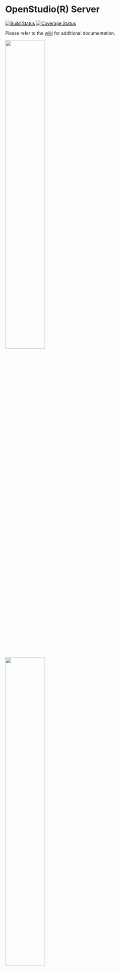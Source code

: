# OpenStudio(R) Server

[![Build Status][gh-img]][gh-url] 
[![Coverage Status][coveralls-img]][coveralls-url]

Please refer to the [wiki](https://github.com/NREL/OpenStudio-server/wiki) for additional documentation.

<img src="https://github.com/NREL/OpenStudio-server/assets/2235296/fe91da7d-9e3f-4459-ac5d-579444e6125e" width=50% height=50%>
<img src="https://github.com/NREL/OpenStudio-server/assets/2235296/c4a75731-72f7-42e6-afc7-d24b9e835a2e" width=50% height=50%>

## About

OpenStudio Server is a web application and distributed computing tool intended to make parametric analysis of building energy models accessible to architects, engineers, and designers via the [OpenStudio PAT](http://nrel.github.io/OpenStudio-user-documentation/reference/parametric_studies/) GUI and a web dashboard. OpenStudio Server analyses are defined by PAT projects or OSA's.  Each analysis may include many OpenStudio simulations, as determined by project configuration.

Journal of Building Performance Simulation article: [An open source analysis framework for large-scale building energy modeling](https://www.tandfonline.com/doi/full/10.1080/19401493.2020.1778788)

## Application Development and Deployment

There are primarily two ways to utilize and deploy this codebase.
 
* [openstudio-server-helm](https://github.com/NREL/openstudio-server-helm) This helm chart installs a OpenStudio-server instance deployment on a AWS, Azure, or Google Kubernetes cluster using the Helm package manager. You can interface with the OpenStudio-server cluster using the Parametric Analysis Tool or the [openstudio_meta](./bin/openstudio_meta) CLI.
   
* [Docker Swarm](https://docs.docker.com/engine/swarm/): This is the recommended local deployment pathway. Swarm is an 
orchestration engine which allows for multi-node clusters and provides significant benefits in the forms of 
customization and hardening of network and storage 
fundamentals.

### openstudio_meta

The [openstudio_meta](./bin/openstudio_meta) file is a ruby script which provides access to packaging and execution 
commands which allow for this codebase to be embedded in applications deployed to computers without docker. Deployment 
requires that [MongoDB 6.0.7](https://www.mongodb.com/download-center/community/releases/archive) and [Ruby v2.7](https://www.ruby-lang.org/en/downloads/) 
are additionally packaged. 

The openstudio_meta deployment relies on the `install_gems` command, which uses local system libraries to build all 
required gem dependencies of the server. Additionally, the export flag allows for the resulting package to be 
automatically assembled and zipped for deployment. It is important to note that when used on OSX and Linux systems, 
it is critical to not specify the export path with home (`~`) substitution. Instead, pass a fully specified path to the 
desired output directory. 

Once compiled or unpacked, the openstudio_meta file can be used for starting and stopping the local server for the [Parametric Analysis Tool (PAT)](https://github.com/NREL/OpenStudio-PAT) and 
submitting analyses to it. Assembling the required files for the analysis is done with the [Analysis-gem](https://github.com/NREL/OpenStudio-analysis-gem) or the export OSA function in PAT. For more details, please 
refer to the [wiki](https://github.com/NREL/OpenStudio-server/wiki/CLI).  For examples, please refer to [OSAF notebooks](https://github.com/NREL/docker-openstudio-jupyter/tree/master).

### Local Docker Development

To develop locally the following dependency stack is recommended. 

* Install Docker (Version 20.10.5 or greater is required)
    * OSX Users: [install Docker CE for Mac](https://docs.docker.com/docker-for-mac/install/). Please refer to [this guide](https://docs.docker.com/docker-for-mac/install/)
    * Windows 10 Users: [Docker Desktop](https://www.docker.com/products/docker-desktop/).
    * Linux Users: Follow the instructions in the [appropriate guide](https://www.docker.com/community-edition)
    
    *Note: Although generally newer versions of docker will behave as expected, certain CLI interactions change between
    releases, leading to scripts breaking and default behaviours, particularly regarding persistence, changing. The 
    docker version installed and running can be found by typing `docker info` on the command line.*
    
#### Run Docker Compose 

```bash
docker-compose build
```
... [be patient](https://www.youtube.com/watch?v=f4hkPn0Un_Q) ... If the containers build successfully start them by 
running `docker volume create --name=osdata && docker volume create --name=dbdata && OS_SERVER_NUMBER_OF_WORKERS=4 docker-compose up` 
where 4 is equal to the number of worker nodes you wish to run. For single node servers this should not be greater 
than the total number of available cores minus 4.

Resetting the containers can be accomplished by running:

```bash
docker-compose rm -f
docker volume rm osdata dbdata
docker volume create --name=osdata
docker volume create --name=dbdata
OS_SERVER_NUMBER_OF_WORKERS=N docker-compose up
docker-compose service scale worker=N

# Or one line
docker-compose rm -f && docker-compose build && docker volume rm osdata dbdata && docker volume create --name=osdata && docker volume create --name=dbdata && OS_SERVER_NUMBER_OF_WORKERS=N docker-compose up && docker-compose service scale worker=N
```

Congratulations! Visit `http://localhost:8080` to see the OpenStudio Server Management Console.

#### Running the Docker CI testing locally

```bash
export OPENSTUDIO_TAG=develop
export RAILS_ENV=docker-test

docker-compose rm -f
docker volume rm osdata
sed -i -E "s/.git//g" .dockerignore
docker volume create --name=osdata
docker-compose -f docker-compose.test.yml pull
docker-compose -f docker-compose.test.yml build --build-arg OPENSTUDIO_VERSION=$OPENSTUDIO_TAG
docker-compose -f docker-compose.test.yml up -d
docker-compose exec -T web /usr/local/bin/run-server-tests
docker-compose stop
git checkout -- .dockerignore && git checkout -- Dockerfile
docker-compose rm -f
```



### Local Docker Deployment

To deploy the OpenStudio Server in a docker-based production environment one or more machines need to be running Docker 
Server version 20.10.05. If using docker on a Linux machine it is recommended that significant storage be available to 
the `/var` folder. This is where Docker reads and writes all data to by default unless changed in the docker-compose.yml file. 
There are scripts to help with docker swarm deployment [here](https://github.com/NREL/OpenStudio-server/tree/develop/local_setup_scripts).
Make sure to change the defaults to be applicable to your hardware requirements.

## Testing procedure

The OpenStudio Server project uses several CI systems to test both local and cloud deployments across multiple 
platforms. GitHub Actions is used to build and test local deployments of the server on OSX hardware for each commit, as well 
as to build and test docker containers for each commit. It is important to note that during the middle of the 
day, these tests can take several hours to begin. Finally, AppVeyor is used to build and test local deployments against
Windows. 

In the case of local deployments (non-docker deployments) the build step uses the meta-cli's install_gems command to 
create a new set of cached ruby dependencies to test against. The test phase is made up of two separate testing 
methodologies. The first uses rspec to run a number of unit tests against a locally instantiated server. The 
second instantiates the server in the same manner as PAT, runs analyses against said server, and ensures that it stops 
as expected, using the meta-cli.

For cloud deployments, the two critical artifacts are the docker containers and AMIs. Currently AMI testing is not 
automated, and unlikely to be automated for several reason. The docker containers, however, are extensively tested using 
the same rspec functionality as mentioned above. 

For a pull request to be merged under regular order, all CI tests need to return green: GitHub Actions and AppVeyor 
PR and push. All of these tests write verbose results and logs on failure, which should allow for local reproduction 
of the bug and subsequent fixes. In the case of a failure of the CI infrastructure, please open an issue in the 
repository regarding the failure. 

## Commands to update gems used in PAT manually

To test the impact of upgraded gems on PAT's functionality the currently recommended path is to manually remove and 
recreate the cached set of gems, including compiled binary components. This process is platform specific. Currently 
instructions are only available for OSX, due to complications compiling the binary component of gems with the ruby 
instillation provided in the OpenStudio installer package.

### OSX

```bash
# Change directory to the install location of the Server
cd /Applications/OpenStudio-X.Y.Z/ParametricAnalysisTool.app/Contents/Resources/OpenStudio-server 
rm -rf /gems # Remove the pre-packaged gems
vi server/Gemfile # Edit the Gemfile
rm server/Gemfile.lock # Remove the cached gem specifications
../ruby/bin/ruby ./bin/openstudio_meta install_gems # Reinstall the gems required (including new gems)
chmod -R 777 gems # Modify privileges on the installed gems
```

## Questions?

Please contact @tijcolem, @bball, or @nllong with any question regarding this project. Thanks for you interest!

[coveralls-img]: https://coveralls.io/repos/github/NREL/OpenStudio-server/badge.svg?branch=develop
[coveralls-url]: https://coveralls.io/github/NREL/OpenStudio-server
[gh-img]: https://github.com/nrel/openstudio-server/actions/workflows/openstudio-server-tests.yml/badge.svg?branch=develop
[gh-url]: https://github.com/nrel/openstudio-server/actions
[appveyor-img]: https://ci.appveyor.com/api/projects/status/j7hqgh2p7bae9xn8/branch/dockerize-appveyor?svg=true
[appveyor-url]: https://ci.appveyor.com/project/rHorsey/openstudio-server/branch/dockerize-appveyor

